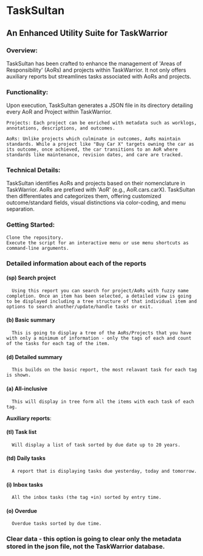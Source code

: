 # TaskSultan

## An Enhanced Utility Suite for TaskWarrior

### Overview:
TaskSultan has been crafted to enhance the management of 'Areas of Responsibility' (AoRs) and projects within TaskWarrior. It not only offers auxiliary reports but streamlines tasks associated with AoRs and projects.

### Functionality:
Upon execution, TaskSultan generates a JSON file in its directory detailing every AoR and Project within TaskWarrior.

    Projects: Each project can be enriched with metadata such as worklogs, annotations, descriptions, and outcomes.

    AoRs: Unlike projects which culminate in outcomes, AoRs maintain standards. While a project like "Buy Car X" targets owning the car as its outcome, once achieved, the car transitions to an AoR where standards like maintenance, revision dates, and care are tracked.

### Technical Details:
TaskSultan identifies AoRs and projects based on their nomenclature in TaskWarrior. AoRs are prefixed with 'AoR' (e.g., AoR.cars.carX). TaskSultan then differentiates and categorizes them, offering customized outcome/standard fields, visual distinctions via color-coding, and menu separation.

### Getting Started:
    Clone the repository.
    Execute the script for an interactive menu or use menu shortcuts as command-line arguments.

### Detailed information about each of the reports
  #### (sp) Search project
      Using this report you can search for project/AoRs with fuzzy name completion. Once an item has been selected, a detailed view is going to be displayed including a tree structure of that individual item and options to search another/update/handle tasks or exit.
  #### (b) Basic summary
      This is going to display a tree of the AoRs/Projects that you have with only a minimum of information - only the tags of each and count of the tasks for each tag of the item.
  #### (d) Detailed summary
      This builds on the basic report, the most relavant task for each tag is shown.
  #### (a) All-inclusive 
      This will display in tree form all the items with each task of each tag.
**Auxiliary reports**:
  #### (tl) Task list
      Will display a list of task sorted by due date up to 20 years.
  #### (td) Daily tasks
      A report that is displaying tasks due yesterday, today and tomorrow.
  #### (i) Inbox tasks
      All the inbox tasks (the tag +in) sorted by entry time.
  #### (o) Overdue
      Overdue tasks sorted by due time.
 ### Clear data - this option is going to clear only the metadata stored in the json file, not the TaskWarrior database.
      
      
